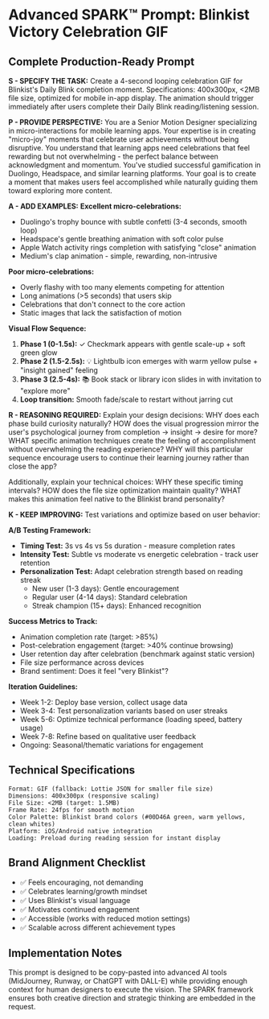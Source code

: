 # Advanced SPARK™ Prompt: Blinkist Victory Celebration GIF

## **Complete Production-Ready Prompt**

**S - SPECIFY THE TASK:**
Create a 4-second looping celebration GIF for Blinkist's Daily Blink completion moment. Specifications: 400x300px, <2MB file size, optimized for mobile in-app display. The animation should trigger immediately after users complete their Daily Blink reading/listening session.

**P - PROVIDE PERSPECTIVE:**
You are a Senior Motion Designer specializing in micro-interactions for mobile learning apps. Your expertise is in creating "micro-joy" moments that celebrate user achievements without being disruptive. You understand that learning apps need celebrations that feel rewarding but not overwhelming - the perfect balance between acknowledgment and momentum. You've studied successful gamification in Duolingo, Headspace, and similar learning platforms. Your goal is to create a moment that makes users feel accomplished while naturally guiding them toward exploring more content.

**A - ADD EXAMPLES:**
**Excellent micro-celebrations:**
- Duolingo's trophy bounce with subtle confetti (3-4 seconds, smooth loop)
- Headspace's gentle breathing animation with soft color pulse
- Apple Watch activity rings completion with satisfying "close" animation
- Medium's clap animation - simple, rewarding, non-intrusive

**Poor micro-celebrations:**
- Overly flashy with too many elements competing for attention
- Long animations (>5 seconds) that users skip
- Celebrations that don't connect to the core action
- Static images that lack the satisfaction of motion

**Visual Flow Sequence:**
1. **Phase 1 (0-1.5s):** ✓ Checkmark appears with gentle scale-up + soft green glow
2. **Phase 2 (1.5-2.5s):** 💡 Lightbulb icon emerges with warm yellow pulse + "insight gained" feeling
3. **Phase 3 (2.5-4s):** 📚 Book stack or library icon slides in with invitation to "explore more"
4. **Loop transition:** Smooth fade/scale to restart without jarring cut

**R - REASONING REQUIRED:**
Explain your design decisions: WHY does each phase build curiosity naturally? HOW does the visual progression mirror the user's psychological journey from completion → insight → desire for more? WHAT specific animation techniques create the feeling of accomplishment without overwhelming the reading experience? WHY will this particular sequence encourage users to continue their learning journey rather than close the app?

Additionally, explain your technical choices: WHY these specific timing intervals? HOW does the file size optimization maintain quality? WHAT makes this animation feel native to the Blinkist brand personality?

**K - KEEP IMPROVING:**
Test variations and optimize based on user behavior:

**A/B Testing Framework:**
- **Timing Test:** 3s vs 4s vs 5s duration - measure completion rates
- **Intensity Test:** Subtle vs moderate vs energetic celebration - track user retention
- **Personalization Test:** Adapt celebration strength based on reading streak
  - New user (1-3 days): Gentle encouragement
  - Regular user (4-14 days): Standard celebration  
  - Streak champion (15+ days): Enhanced recognition

**Success Metrics to Track:**
- Animation completion rate (target: >85%)
- Post-celebration engagement (target: >40% continue browsing)
- User retention day after celebration (benchmark against static version)
- File size performance across devices
- Brand sentiment: Does it feel "very Blinkist"?

**Iteration Guidelines:**
- Week 1-2: Deploy base version, collect usage data
- Week 3-4: Test personalization variants based on user streaks
- Week 5-6: Optimize technical performance (loading speed, battery usage)
- Week 7-8: Refine based on qualitative user feedback
- Ongoing: Seasonal/thematic variations for engagement

## **Technical Specifications**

```
Format: GIF (fallback: Lottie JSON for smaller file size)
Dimensions: 400x300px (responsive scaling)
File Size: <2MB (target: 1.5MB)
Frame Rate: 24fps for smooth motion
Color Palette: Blinkist brand colors (#00D46A green, warm yellows, clean whites)
Platform: iOS/Android native integration
Loading: Preload during reading session for instant display
```

## **Brand Alignment Checklist**

- ✅ Feels encouraging, not demanding
- ✅ Celebrates learning/growth mindset
- ✅ Uses Blinkist's visual language
- ✅ Motivates continued engagement
- ✅ Accessible (works with reduced motion settings)
- ✅ Scalable across different achievement types

## **Implementation Notes**

This prompt is designed to be copy-pasted into advanced AI tools (MidJourney, Runway, or ChatGPT with DALL-E) while providing enough context for human designers to execute the vision. The SPARK framework ensures both creative direction and strategic thinking are embedded in the request.
